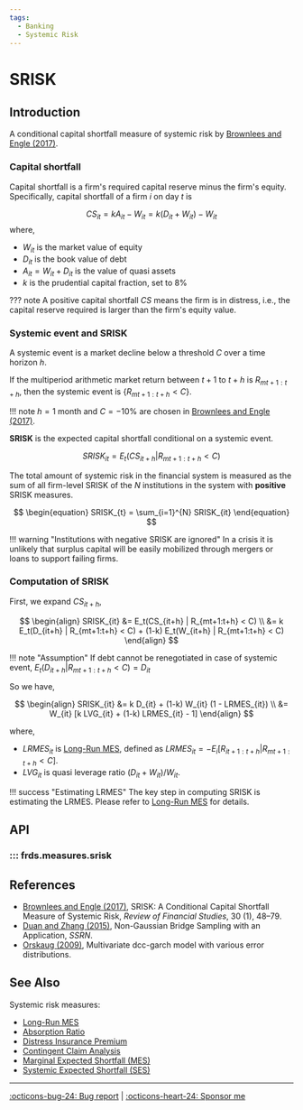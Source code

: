 ```yaml
---
tags:
  - Banking
  - Systemic Risk
---
```


# SRISK

## Introduction

A conditional capital shortfall measure of systemic risk by [Brownlees and Engle (2017)](https://doi.org/10.1093/rfs/hhw060).

### Capital shortfall

Capital shortfall is a firm's required capital reserve minus the firm's equity. Specifically, capital shortfall of a firm $i$ on day $t$ is

$$
\begin{equation}
  CS_{it} = kA_{it} - W_{it} = k(D_{it}+W_{it}) - W_{it}
\end{equation}
$$
where,

* $W_{it}$ is the market value of equity
* $D_{it}$ is the book value of debt
* $A_{it} = W_{it} + D_{it}$ is the value of quasi assets
* $k$ is the prudential capital fraction, set to 8%

??? note
    A positive capital shortfall $CS$ means the firm is in distress, i.e., the capital reserve required is larger than the firm's equity value.

### Systemic event and SRISK

A systemic event is a market decline below a threshold $C$ over a time horizon $h$.

If the multiperiod arithmetic market return between $t+1$ to $t+h$ is $R_{mt+1:t+h}$, then the systemic event is $\{R_{mt+1:t+h}<C\}$.

!!! note
    $h=1$ month and $C=-10\%$ are chosen in [Brownlees and Engle (2017)](https://doi.org/10.1093/rfs/hhw060).

**SRISK** is the expected capital shortfall conditional on a systemic event.

$$
\begin{equation}
  SRISK_{it} = E_t(CS_{it+h} | R_{mt+1:t+h} < C)
\end{equation}
$$

The total amount of systemic risk in the financial system is measured as the sum of all firm-level SRISK of the $N$ institutions in the system with **positive** SRISK measures.

$$
\begin{equation}
  SRISK_{t} = \sum_{i=1}^{N} SRISK_{it}
\end{equation}
$$

!!! warning "Institutions with negative SRISK are ignored"
    In a crisis it is unlikely that surplus capital will be easily mobilized through mergers or loans to support failing firms.

### Computation of SRISK

First, we expand $CS_{it+h}$,

$$
\begin{align}
  SRISK_{it} &= E_t(CS_{it+h} | R_{mt+1:t+h} < C) \\
  &= k E_t(D_{it+h} | R_{mt+1:t+h} < C) + (1-k) E_t(W_{it+h} | R_{mt+1:t+h} < C)
\end{align}
$$

!!! note "Assumption"
    If debt cannot be renegotiated in case of systemic event, $E_t(D_{it+h} | R_{mt+1:t+h} < C)=D_{it}$

So we have,

$$
\begin{align}
  SRISK_{it} &= k D_{it} + (1-k) W_{it} (1 - LRMES_{it}) \\
  &= W_{it} [k LVG_{it} + (1-k) LRMES_{it} - 1]
\end{align}
$$

where,

* $LRMES_{it}$ is [Long-Run MES](/measures/long_run_mes), defined as $LRMES_{it}=-E_i[R_{it+1:t+h} | R_{mt+1:t+h} < C]$.
* $LVG_{it}$ is quasi leverage ratio $(D_{it}+W_{it})/W_{it}$.

!!! success "Estimating LRMES"
    The key step in computing SRISK is estimating the LRMES. Please refer to [Long-Run MES](/measures/long_run_mes) for details.

## API

### ::: frds.measures.srisk

## References

* [Brownlees and Engle (2017)](https://doi.org/10.1093/rfs/hhw060), SRISK: A Conditional Capital Shortfall Measure of Systemic Risk, *Review of Financial Studies*, 30 (1), 48–79.
* [Duan and Zhang (2015)](http://dx.doi.org/10.2139/ssrn.2675877), Non-Gaussian Bridge Sampling with an Application, *SSRN*.
* [Orskaug (2009)](https://ntnuopen.ntnu.no/ntnu-xmlui/bitstream/handle/11250/259296/724505_FULLTEXT01.pdf), Multivariate dcc-garch model with various error distributions.

## See Also

Systemic risk measures:

* [Long-Run MES](/measures/long_run_mes/)
* [Absorption Ratio](/measures/absorption_ratio/)
* [Distress Insurance Premium](/measures/distress_insurance_premium/)
* [Contingent Claim Analysis](/measures/contingent_claim_analysis/)
* [Marginal Expected Shortfall (MES)](/measures/marginal_expected_shortfall/)
* [Systemic Expected Shortfall (SES)](/measures/systemic_expected_shortfall/)

---

[:octicons-bug-24: Bug report](https://github.com/mgao6767/frds/issues/new?assignees=mgao6767&labels=&template=bug_report.md&title=%5BBUG%5D) | [:octicons-heart-24: Sponsor me](https://github.com/sponsors/mgao6767)